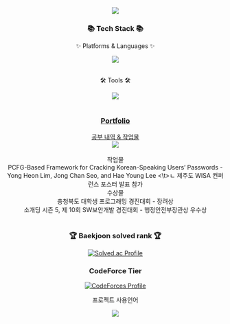 <div align=center>
	<img src="https://capsule-render.vercel.app/api?type=waving&color=auto&height=200&section=header&text=!@!!!&fontSize=90" />	
</div>
<div align=center>
	<h3>📚 Tech Stack 📚</h3>
	<p>✨ Platforms & Languages ✨</p>
</div>
<div align="center">
	<a href="https://skillicons.dev">
    <img src="https://skillicons.dev/icons?i=git,cs,docker,django,java,mysql,py,spring,unity&perline=5" />
  </a>
</div>
<br>
<div align=center>
	<p>🛠 Tools 🛠</p>
</div>
<div align=center>
	<a href="https://skillicons.dev">
    <img src="https://skillicons.dev/icons?i=androidstudio,eclipse,gcp,idea,pycharm,vscode,visualstudio&perline=5" />
</div>
<br>
<div align=center>
	<h3>Portfolio</h3>
	</div>
<div align=center>
	공부 내역 & 작업물<br>
	<a href = "https://creeper0809.notion.site/bdfe0ecfa83f452bb9c5401f0f931a92?v=7d14171d4933409b9d633ed00fce90b2&pvs=4">
		<img src = "https://img.shields.io/badge/notion-000000.svg?&style=for-the-badge&logo=notion&logoColor=white"/>
	</a><br>
	<br>작업물<br>
	PCFG-Based Framework for Cracking Korean-Speaking Users’ Passwords - Yong Heon Lim, Jong Chan Seo, and Hae Young Lee
	<\t>ㄴ 제주도 WISA 컨퍼런스 포스터 발표 참가
	<br>수상물<br>
	충청북도 대학생 프로그래밍 경진대회 - 장려상<br>
    소개딩 시즌 5, 제 10회 SW보안개발 경진대회 - 행정안전부장관상 우수상
</div>
<div align=center>
<br>
	<h3>🏆 Baekjoon solved rank 🏆</h3>
	
[![Solved.ac Profile](http://mazassumnida.wtf/api/v2/generate_badge?boj=creeper0809)](https://solved.ac/creeper0809)
	<h3> CodeForce Tier</h3>
 [![CodeForces Profile](https://cf.leed.at?id=creeper0809)](https://codeforces.com/profile/creeper0809)
	<p>프로젝트 사용언어</p>
	<img src="https://github-readme-stats.vercel.app/api/top-langs/?username=creeper0809&layout=compact">
	<br>
</div>

